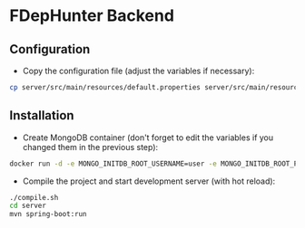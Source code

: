 # FDepHunter Backend

## Configuration

- Copy the configuration file (adjust the variables if necessary):
```bash
cp server/src/main/resources/default.properties server/src/main/resources/application.properties
```

## Installation

- Create MongoDB container (don't forget to edit the variables if you changed them in the previous step):
```bash
docker run -d -e MONGO_INITDB_ROOT_USERNAME=user -e MONGO_INITDB_ROOT_PASSWORD=password -p 5602:27017 --name=fdephunter-mongodb mongo
```
- Compile the project and start development server (with hot reload):
```bash
./compile.sh
cd server
mvn spring-boot:run
```
